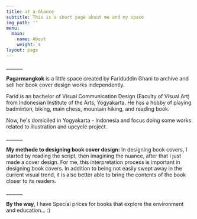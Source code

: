 ```yaml
---
title: at a Glance
subtitle: This is a short page about me and my space
img_path: ''
menu:
  main:
    name: About
    weight: 4
layout: page
---
```

\_\_\_\_\_\__

**Pagarmangkok** is a little space created by Fariduddin Ghani to archive and sell her book cover design works independently. 

Farid is an bachelor of Visual Communication Design (Faculty of Visual Art) from Indonesian Institute of the Arts, Yogyakarta. He has a hobby of playing badminton, biking, main chess, mountain hiking, and reading book.

Now, he's domiciled in Yogyakarta - Indonesia and focus doing some works related to illustration and upcycle project.

\_\_\_\_\_\__

**My methode to designing book cover design:** In designing book covers, I started by reading the script, then imagining the nuance, after that I just made a cover design. For me, this interpretation process is important in designing book covers. In addition to being not easily swept away in the current visual trend, it is also better able to bring the contents of the book closer to its readers.

\_\_\_\_\_\__

**By the way**, I have Special prices for books that explore the environment and education... :)
